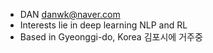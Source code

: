 - DAN danwk@naver.com
- Interests lie in deep learning NLP and RL
- Based in Gyeonggi-do, Korea 김포시에 거주중
